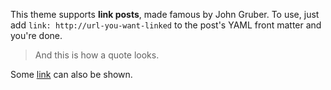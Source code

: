 <!-- ---
title: "Post: Link"
categories:
  - Blog
tags:
  - link
  - Post Formats
link: https://github.com
--- -->

This theme supports **link posts**, made famous by John Gruber. To use, just add `link: http://url-you-want-linked` to the post's YAML front matter and you're done.

> And this is how a quote looks.

Some [link](#) can also be shown.